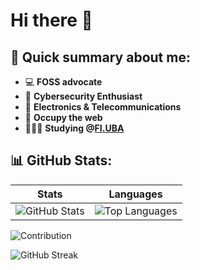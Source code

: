 # Hi there 👋
## 📝 Quick summary about me:
- 💻 **FOSS advocate**
- 🔐 **Cybersecurity Enthusiast** 
- 📡 **Electronics & Telecommunications**    
- 🏴 **Occupy the web**
- 👩🏻‍💻 **Studying @[FI.UBA](https://www.fi.uba.ar/grado/carreras/ingenieria-en-informatica/plan-de-estudios)**
## 📊 GitHub Stats:
 
| Stats | Languages | 
|-------|-----------|
| ![GitHub Stats](https://github-readme-stats.vercel.app/api?username=qbixxx&show_icons=true&theme=onedark&include_all_commits=true&count_private=true&cache_seconds=1800) | ![Top Languages](https://github-readme-stats.vercel.app/api/top-langs/?username=qbixxx&layout=compact&theme=onedark) |


![Contribution](https://activity-graph.herokuapp.com/graph?username=qbixxx&theme=react-dark&hide_border=true&area=true)

       
     
<img src="https://github-readme-streak-stats.herokuapp.com?user=qbixxx&border_radius=20&theme=onedark&date_format=j%20M%5B%20Y%5D#gh-dark-mode-only" alt="GitHub Streak">

